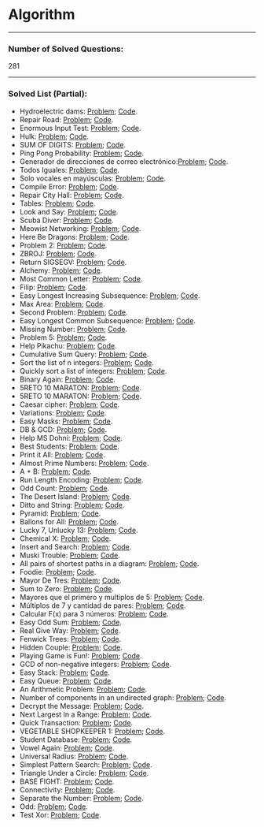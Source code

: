 # Algorithm

<hr>

### Number of Solved Questions: 
281

<hr>

### Solved List (Partial):
* Hydroelectric dams: [Problem](http://www.spoj.com/problems/HYDRO/);      [Code](https://github.com/yular/CCplusplus-Project/blob/master/SPOJ/spoj_26651_HYDRO.cpp).
* Repair Road: [Problem](http://www.spoj.com/problems/REPROAD);      [Code](https://github.com/yular/CCplusplus-Project/blob/master/SPOJ/spoj_26649_REPROAD.cpp).
* Enormous Input Test: [Problem](http://www.spoj.com/problems/INTEST);      [Code](https://github.com/yular/CCplusplus-Project/blob/master/SPOJ/spoj_450_INTEST.cpp).
* Hulk: [Problem](http://www.spoj.com/problems/RETO6);       [Code](https://github.com/yular/CCplusplus-Project/blob/master/SPOJ/spoj_28617_RETO6.cpp).
* SUM OF DIGITS: [Problem](http://www.spoj.com/problems/ALCATRAZ1/);       [Code](https://github.com/yular/CCplusplus-Project/blob/master/SPOJ/spoj_29154_ALCATRAZ1.cpp).
* Ping Pong Probability: [Problem](http://www.spoj.com/problems/CZ_PROB3/);      [Code](https://github.com/yular/CCplusplus-Project/blob/master/SPOJ/spoj_1393_CZ_PROB3.cpp).
* Generador de direcciones de correo electrónico:[Problem](http://www.spoj.com/problems/EMAILGEN/);       [Code](https://github.com/yular/CCplusplus-Project/blob/master/SPOJ/spoj_24910_EMAILGEN.cpp).
* Todos Iguales: [Problem](http://www.spoj.com/problems/TIGUALES/);       [Code](https://github.com/yular/CCplusplus-Project/blob/master/SPOJ/spoj_24989_TIGUALES.cpp).
* Solo vocales en mayúsculas: [Problem](http://www.spoj.com/problems/VOCALES);       [Code](https://github.com/yular/CCplusplus-Project/blob/master/SPOJ/spoj_24911_VOCALES.cpp).
* Compile Error: [Problem](http://www.spoj.com/problems/CE/);      [Code](https://github.com/yular/CCplusplus-Project/blob/master/SPOJ/spoj_4074_CE.cpp).
* Repair City Hall: [Problem](http://www.spoj.com/problems/MCITYHAL/);       [Code](https://github.com/yular/CCplusplus-Project/blob/master/SPOJ/spoj_MCITYHAL_MCITYHAL.cpp).
* Tables: [Problem](http://www.spoj.com/problems/AE1B/);       [Code](https://github.com/yular/CCplusplus-Project/blob/master/SPOJ/spoj_4310_AE1B.cpp).
* Look and Say: [Problem](http://www.spoj.com/problems/LOOKSAY/);      [Code](https://github.com/yular/CCplusplus-Project/blob/master/SPOJ/spoj_3081_LOOKSAY.cpp).
* Scuba Diver: [Problem](http://www.spoj.com/problems/SCUBADIV/);       [Code](https://github.com/yular/CCplusplus-Project/blob/master/SPOJ/spoj_181_SCUBADIV.cpp).
* Meowist Networking: [Problem](http://www.spoj.com/problems/MEOWIST/);      [Code](https://github.com/yular/CCplusplus-Project/blob/master/SPOJ/spoj_4879_MEOWIST.cpp).
* Here Be Dragons: [Problem](http://www.spoj.com/problems/AMR11G/);       [Code](https://github.com/yular/CCplusplus-Project/blob/master/SPOJ/spoj_10234_AMR11G.cpp).
* Problem 2: [Problem](http://www.spoj.com/problems/NOVICE22);       [Code](https://github.com/yular/CCplusplus-Project/blob/master/SPOJ/spoj_8215_NOVICE22.cpp).
* ZBROJ: [Problem](http://www.spoj.com/problems/ZBROJ/);       [Code](https://github.com/yular/CCplusplus-Project/blob/master/SPOJ/spoj_8395_ZBROJ.cpp).
* Return SIGSEGV: [Problem](http://www.spoj.com/problems/SIGSEGV);       [Code](https://github.com/yular/CCplusplus-Project/blob/master/SPOJ/spoj_7663_SIGSEGV.cpp).
* Alchemy: [Problem](http://www.spoj.com/problems/ALCHE/);      [Code](https://github.com/yular/CCplusplus-Project/blob/master/SPOJ/spoj_7207_ALCHE.cpp).
* Most Common Letter: [Problem](http://www.spoj.com/problems/MCL/);      [Code](https://github.com/yular/CCplusplus-Project/blob/master/SPOJ/spoj_4907_MCL.cpp).
* Filip: [Problem](http://www.spoj.com/problems/FILIP);      [Code](https://github.com/yular/CCplusplus-Project/blob/master/SPOJ/spoj_5848_FILIP.cpp).
* Easy Longest Increasing Subsequence: [Problem](http://www.spoj.com/problems/ELIS);       [Code](https://github.com/yular/CCplusplus-Project/blob/master/SPOJ/spoj_11110_ELIS.cpp). 
* Max Area: [Problem](http://www.spoj.com/problems/COMPSEM0);       [Code](https://github.com/yular/CCplusplus-Project/blob/master/SPOJ/spoj_11317_COMPSEM0.cpp).
* Second Problem: [Problem](http://www.spoj.com/problems/RIOI_T_1);       [Code](https://github.com/yular/CCplusplus-Project/blob/master/SPOJ/spoj_12112_RIOI_T_1.cpp).
* Easy Longest Common Subsequence: [Problem](http://www.spoj.com/problems/EELCS);       [Code](https://github.com/yular/CCplusplus-Project/blob/master/SPOJ/spoj_11111_EELCS.cpp).
* Missing Number: [Problem](http://www.spoj.com/problems/MISSING);      [Code](https://github.com/yular/CCplusplus-Project/blob/master/SPOJ/spoj_13995_MISSING.cpp).
* Problem 5: [Problem](http://www.spoj.com/problems/CODEM5/);        [Code](https://github.com/yular/CCplusplus-Project/blob/master/SPOJ/spoj_18298_CODEM5.cpp).
* Help Pikachu: [Problem](http://www.spoj.com/problems/PIKACHU);       [Code](https://github.com/yular/CCplusplus-Project/blob/master/SPOJ/spoj_16064_PIKACHU.cpp).
* Cumulative Sum Query: [Problem](http://www.spoj.com/problems/CSUMQ/);       [Code](https://github.com/yular/CCplusplus-Project/blob/master/SPOJ/spoj_21591_CSUMQ.cpp).
* Sort the list of n integers: [Problem](http://www.spoj.com/problems/PESADA01);       [Code](https://github.com/yular/CCplusplus-Project/blob/master/SPOJ/spoj_22373_PESADA01.c).
* Quickly sort a list of integers: [Problem](http://www.spoj.com/problems/PESADA06);       [Code](https://github.com/yular/CCplusplus-Project/blob/master/SPOJ/spoj_22753_PESADA06.c).
* Binary Again: [Problem](http://www.spoj.com/problems/BINA/);        [Code](https://github.com/yular/CCplusplus-Project/blob/master/SPOJ/spoj_24249_BINA.cpp).
* 5RETO 10 MARATON: [Problem](http://www.spoj.com/problems/RETO1M10/);        [Code](https://github.com/yular/CCplusplus-Project/blob/master/SPOJ/spoj_25226_RETO1M10.cpp).
* 5RETO 10 MARATON: [Problem](http://www.spoj.com/problems/RETO5M10/);       [Code](https://github.com/yular/CCplusplus-Project/blob/master/SPOJ/spoj_25230_RETO5M10.cpp).
* Caesar cipher: [Problem](http://www.spoj.com/problems/CACI/);       [Code](https://github.com/yular/CCplusplus-Project/blob/master/SPOJ/spoj_25125_CACI.cpp).
* Variations: [Problem](http://www.spoj.com/problems/VARIATIONSTM/);       [Code](https://github.com/yular/CCplusplus-Project/blob/master/SPOJ/spoj_25177_VARIATIONSTM.cpp).
* Easy Masks: [Problem](http://www.spoj.com/problems/EASYMRKS/);      [Code](https://github.com/yular/CCplusplus-Project/blob/master/SPOJ/spoj_25306_EASYMRKS.cpp).
* DB & GCD: [Problem](http://www.spoj.com/problems/DB001/);       [Code](https://github.com/yular/CCplusplus-Project/blob/master/SPOJ/spoj_DB001_DB001.cpp).
* Help MS Dohni: [Problem](http://www.spoj.com/problems/IMVK/);       [Code](https://github.com/yular/CCplusplus-Project/blob/master/SPOJ/spoj_27309_IMVK.cpp).
* Best Students: [Problem](http://www.spoj.com/problems/BESTMARK/);       [Code](https://github.com/yular/CCplusplus-Project/blob/master/SPOJ/spoj_26807_BESTMARK.cpp).
* Print it All: [Problem](http://www.spoj.com/problems/PRINTITALL/);       [Code](https://github.com/yular/CCplusplus-Project/blob/master/SPOJ/spoj_26886_PRINTITALL.cpp).
* Almost Prime Numbers: [Problem](http://www.spoj.com/problems/KPRIMES/);       [Code](https://github.com/yular/CCplusplus-Project/blob/master/SPOJ/spoj_26690_KPRIMES.cpp).
* A + B: [Problem](http://www.spoj.com/problems/LONGSUM/);      [Code](https://github.com/yular/CCplusplus-Project/blob/master/SPOJ/spoj_26806_LONGSUM.cpp).
* Run Length Encoding: [Problem](http://www.spoj.com/problems/RUNLEN/);       [Code](https://github.com/yular/CCplusplus-Project/blob/master/SPOJ/spoj_22262_RUNLEN.cpp).
* Odd Count: [Problem](http://www.spoj.com/problems/ODDCNT/);       [Code](https://github.com/yular/CCplusplus-Project/blob/master/SPOJ/spoj_25210_ODDCNT.cpp).
* The Desert Island: [Problem](http://www.spoj.com/problems/DIISLAND/);       [Code](https://github.com/yular/CCplusplus-Project/blob/master/SPOJ/spoj_21744_DIISLAND.cpp).
* Ditto and String: [Problem](http://www.spoj.com/problems/DITTOSTR/);       [Code](https://github.com/yular/CCplusplus-Project/blob/master/SPOJ/spoj_26699_DITTOSTR.cpp).
* Pyramid: [Problem](http://www.spoj.com/problems/TPYRAMID/);       [Code](https://github.com/yular/CCplusplus-Project/blob/master/SPOJ/spoj_26804_TPYRAMID.cpp).
* Ballons for All: [Problem](http://www.spoj.com/problems/BALLOONS/);       [Code](https://github.com/yular/CCplusplus-Project/blob/master/SPOJ/spoj_26803_BALLOONS.cpp).
* Lucky 7, Unlucky 13: [Problem](http://www.spoj.com/problems/LUCKY713/);        [Code](https://github.com/yular/CCplusplus-Project/blob/master/SPOJ/spoj_29747_LUCKY713.cpp).
* Chemical X: [Problem](http://www.spoj.com/problems/CHEM_X/);       [Code](https://github.com/yular/CCplusplus-Project/blob/master/SPOJ/spoj_22444_CHEM_X.cpp).
* Insert and Search: [Problem](http://www.spoj.com/problems/ARNAB1/);       [Code](https://github.com/yular/CCplusplus-Project/blob/master/SPOJ/spoj_22446_ARNAB1.cpp).
* Muski Trouble: [Problem](http://www.spoj.com/problems/MUSTR/);       [Code](https://github.com/yular/CCplusplus-Project/blob/master/SPOJ/spoj_28640_MUSTR.cpp).
* All pairs of shortest paths in a diagram: [Problem](http://www.spoj.com/problems/PESADA11/);       [Code](https://github.com/yular/CCplusplus-Project/blob/master/SPOJ/spoj_23506_PESADA11.cpp).
* Foodie: [Problem](http://www.spoj.com/problems/FOODIE/);       [Code](https://github.com/yular/CCplusplus-Project/blob/master/SPOJ/spoj_27220_FOODIE.cpp).
* Mayor De Tres: [Problem](http://www.spoj.com/problems/MAYDE3/);       [Code](https://github.com/yular/CCplusplus-Project/blob/master/SPOJ/spoj_24317_MAYDE3.cpp).
* Sum to Zero: [Problem](http://www.spoj.com/problems/GSTOZERO/);       [Code](https://github.com/yular/CCplusplus-Project/blob/master/SPOJ/spoj_25978_GSTOZER.cpp).
* Mayores que el primero y multiplos de 5: [Problem](http://www.spoj.com/problems/MAY1YX5/);       [Code](https://github.com/yular/CCplusplus-Project/blob/master/SPOJ/spoj_24893_MAY1YX5.cpp).
* Múltiplos de 7 y cantidad de pares: [Problem](http://www.spoj.com/problems/X7YPAR/);       [Code](https://github.com/yular/CCplusplus-Project/blob/master/SPOJ/spoj_24944_X7YPAR.cpp).
* Calcular F(x) para 3 números: [Problem](http://www.spoj.com/problems/TRESFDEX/);       [Code](https://github.com/yular/CCplusplus-Project/blob/master/SPOJ/spoj_24951_TRESFDEX.cpp).
* Easy Odd Sum: [Problem](http://www.spoj.com/problems/MADODDSUM/);       [Code](https://github.com/yular/CCplusplus-Project/blob/master/SPOJ/spoj_25583_MADODDSUM.cpp).
* Real Give Way: [Problem](http://www.spoj.com/problems/GOC11F/);      [Code](https://github.com/yular/CCplusplus-Project/blob/master/SPOJ/spoj_28178_GOC11F.cpp).
* Fenwick Trees: [Problem](http://www.spoj.com/problems/FENTREE/);       [Code](https://github.com/yular/CCplusplus-Project/blob/master/SPOJ/spoj_28682_FENTREE.cpp).
* Hidden Couple: [Problem](http://www.spoj.com/problems/HCOUPLE/);       [Code](https://github.com/yular/CCplusplus-Project/blob/master/SPOJ/spoj_29749_HCOUPLE.cpp).
* Playing Game is Fun!: [Problem](http://www.spoj.com/problems/KKL/);       [Code](https://github.com/yular/CCplusplus-Project/blob/master/SPOJ/spoj_25712_KKL.cpp).
* GCD of non-negative integers: [Problem](http://www.spoj.com/problems/PES16GCD/);       [Code](https://github.com/yular/CCplusplus-Project/blob/master/SPOJ/spoj_26113_PES16GCD.cpp).
* Easy Stack: [Problem](http://www.spoj.com/problems/STACKEZ/);       [Code](https://github.com/yular/CCplusplus-Project/blob/master/SPOJ/spoj_30831_STACKEZ.cpp).
* Easy Queue: [Problem](http://www.spoj.com/problems/QUEUEEZ/);       [Code](https://github.com/yular/CCplusplus-Project/blob/master/SPOJ/spoj_30832_QUEUEEZ.cpp).
* An Arithmetic Problem: [Problem](http://www.spoj.com/problems/PRJAN15A/);       [Code](https://github.com/yular/CCplusplus-Project/blob/master/SPOJ/spoj_22533_PRJAN15A.cpp).
* Number of components in an undirected graph: [Problem](http://www.spoj.com/problems/PESADA07/);       [Code](https://github.com/yular/CCplusplus-Project/blob/master/SPOJ/spoj_22819_PESADA07.cpp).
* Decrypt the Message: [Problem](http://www.spoj.com/problems/BYU15W_1/);        [Code](https://github.com/yular/CCplusplus-Project/blob/master/SPOJ/spoj_23428_BYU15W_1.cpp).
* Next Largest In a Range: [Problem](http://www.spoj.com/problems/RANGELAR/);       [Code](https://github.com/yular/CCplusplus-Project/blob/master/SPOJ/spoj_21864_RANGELAR.cpp).
* Quick Transaction: [Problem](http://www.spoj.com/problems/QUICKTRN/);       [Code](https://github.com/yular/CCplusplus-Project/blob/master/SPOJ/spoj_21865_QUICKTRN.cpp).
* VEGETABLE SHOPKEEPER 1: [Problem](http://www.spoj.com/problems/WEIGHT1/);       [Code](https://github.com/yular/CCplusplus-Project/blob/master/SPOJ/spoj_21675_WEIGHT1.cpp).
* Student Database: [Problem](http://www.spoj.com/problems/STUDID/);       [Code](https://github.com/yular/CCplusplus-Project/blob/master/SPOJ/spoj_20847_STUDID.cpp).
* Vowel Again: [Problem](http://www.spoj.com/problems/VWL2/);       [Code](https://github.com/yular/CCplusplus-Project/blob/master/SPOJ/spoj_21056_VWL2.cpp).
* Universal Radius: [Problem](http://www.spoj.com/problems/UNIR/);       [Code](https://github.com/yular/CCplusplus-Project/blob/master/SPOJ/spoj_21048_UNIR.cpp).
* Simplest Pattern Search: [Problem](http://www.spoj.com/problems/STRSRC/);       [Code](https://github.com/yular/CCplusplus-Project/blob/master/SPOJ/spoj_20767_STRSRC.cpp).
* Triangle Under a Circle: [Problem](http://www.spoj.com/problems/NAJTUC/);       [Code](https://github.com/yular/CCplusplus-Project/blob/master/SPOJ/spoj_21570_NAJTUC.cpp).
* BASE FIGHT: [Problem](http://www.spoj.com/problems/BASS/);       [Code](https://github.com/yular/CCplusplus-Project/blob/master/SPOJ/spoj_21598_BASS.cpp).
* Connectivity: [Problem](http://www.spoj.com/problems/GRACON/);       [Code](https://github.com/yular/CCplusplus-Project/blob/master/SPOJ/spoj_20340_GRACON.cpp).
* Separate the Number: [Problem](http://www.spoj.com/problems/KAUSH/);       [Code](https://github.com/yular/CCplusplus-Project/blob/master/SPOJ/spoj_19598_KAUSH.cpp).
* Odd: [Problem](http://www.spoj.com/problems/ODDCOUNT/);       [Code](https://github.com/yular/CCplusplus-Project/blob/master/SPOJ/spoj_18643_ODDCOUNT.cpp).
* Test Xor: [Problem](http://www.spoj.com/problems/TESTXOR/);       [Code](https://github.com/yular/CCplusplus-Project/blob/master/SPOJ/spoj_17823_TESTXOR.cpp).
